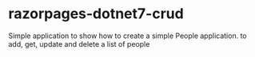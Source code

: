 # razorpages-dotnet7-crud
Simple application to show how to create a simple People application. to add, get, update and delete a list of people
